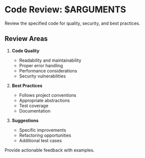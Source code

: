 # Code Review: $ARGUMENTS

Review the specified code for quality, security, and best practices.

## Review Areas

1. **Code Quality**
   - Readability and maintainability
   - Proper error handling
   - Performance considerations
   - Security vulnerabilities

2. **Best Practices**
   - Follows project conventions
   - Appropriate abstractions
   - Test coverage
   - Documentation

3. **Suggestions**
   - Specific improvements
   - Refactoring opportunities
   - Additional test cases

Provide actionable feedback with examples.